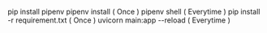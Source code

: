 pip install pipenv
pipenv install ( Once )
pipenv shell ( Everytime )
pip install -r requirement.txt ( Once )
uvicorn main:app --reload ( Everytime )
